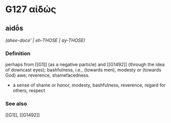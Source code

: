 # G127 αἰδώς

## aidṓs

_(ahee-doce' | eh-THOSE | ay-THOSE)_

### Definition

perhaps from [[G1]] (as a negative particle) and [[G1492]] (through the idea of downcast eyes); bashfulness, i.e., (towards men), modesty or (towards God) awe; reverence, shamefacedness.

- a sense of shame or honor, modesty, bashfulness, reverence, regard for others, respect

### See also

[[G1]], [[G1492]]

